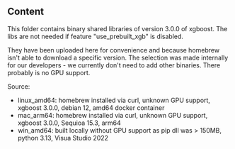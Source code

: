 ## Content
This folder contains binary shared libraries of version 3.0.0 of xgboost.
The libs are not needed if feature "use_prebuilt_xgb" is disabled.

They have been uploaded here for convenience and because homebrew isn't able to download a specific version. 
The selection was made internally for our developers - we currently don't need to add other binaries. There probably is no GPU support.

Source:
- linux_amd64: homebrew installed via curl, unknown GPU support, xgboost 3.0.0, debian 12, amd64 docker container
- mac_arm64: homebrew installed via curl, unknown GPU support, xgboost 3.0.0, Sequioa 15.3, arm64
- win_amd64: built locally without GPU support as pip dll was > 150MB, python 3.13, Visua Studio 2022

